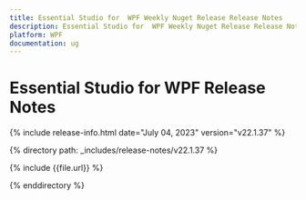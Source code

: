 ```yaml
---
title: Essential Studio for  WPF Weekly Nuget Release Release Notes  
description: Essential Studio for  WPF Weekly Nuget Release Release Notes  
platform: WPF
documentation: ug
---
```


# Essential Studio for  WPF  Release Notes  

{% include release-info.html date="July 04, 2023"  version="v22.1.37" %} 

{% directory path: _includes/release-notes/v22.1.37 %}

{% include {{file.url}} %}

{% enddirectory %}